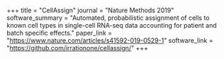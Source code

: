 +++
title = "CellAssign"
journal = "Nature Methods 2019"
software_summary = "Automated, probabilistic assignment of cells to known cell types in single-cell RNA-seq data accounting for patient and batch specific effects."
paper_link = "https://www.nature.com/articles/s41592-019-0529-1"
software_link = "https://github.com/irrationone/cellassign/"
+++